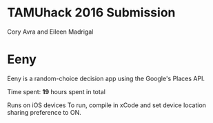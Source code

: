 # TAMUhack 2016 Submission
Cory Avra and Eileen Madrigal
# Eeny

Eeny is a random-choice decision app using the Google's Places API.

Time spent: **19** hours spent in total

Runs on iOS devices
To run, compile in xCode and set device location sharing preference to ON.